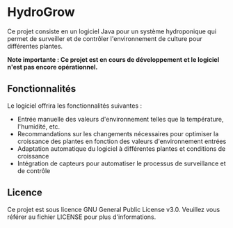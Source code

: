 <!-- ![HydroGrow logo](/images/HydroGrow-mini.png) -->

# HydroGrow

Ce projet consiste en un logiciel Java pour un système hydroponique qui permet de surveiller et de contrôler l'environnement de culture pour différentes plantes.

**Note importante : Ce projet est en cours de développement et le logiciel n'est pas encore opérationnel.**

## Fonctionnalités

Le logiciel offrira les fonctionnalités suivantes :

- Entrée manuelle des valeurs d'environnement telles que la température, l'humidité, etc.
- Recommandations sur les changements nécessaires pour optimiser la croissance des plantes en fonction des valeurs d'environnement entrées
- Adaptation automatique du logiciel à différentes plantes et conditions de croissance
- Intégration de capteurs pour automatiser le processus de surveillance et de contrôle

<!--
## Arborescence du projet

(Exemple d'arborescence)
Le projet est structuré de la manière suivante :

tree /f

Code : 
```

```
-->

## Licence

Ce projet est sous licence GNU General Public License v3.0. Veuillez vous référer au fichier LICENSE pour plus d'informations.
